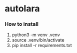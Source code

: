 # autolara

### How to install
1. python3 -m venv .venv
2. source .venv/bin/activate
3. pip install -r requirements.txt
